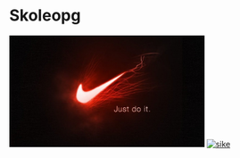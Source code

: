 # Skoleopg

<html>
<head>
<meta charset="UTF-8">
<meta name="viewport" content="width=device-width, initial-scale=1.0">
<link href="index.c><ss" rel="stylesheet" type"text/css">
</head>

<body>
  <a href="nike.jpg"><img src="nike.jpg" height="200" width="350" class="img_space" alt="nike"></a>
  <a href="sikesikesike.jpg"><img src="sikesikesike.jpg" height="200" width="350" class="img_space" alt="sike"></a>
</body>
</html>


</body>
</html>
